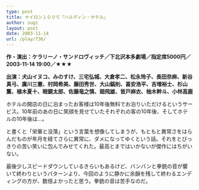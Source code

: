 ```yaml
---
type: post
title: ナイロン１００℃『ハルディン・ホテル』
author: sugi
layout: post
date: 2003-11-14
url: /play/736/
---
```

**作・演出：ケラリーノ・サンドロヴィッチ／下北沢本多劇場／指定席5000円／2003-11-14 19:00／★★★**

**出演：犬山イヌコ、みのすけ、三宅弘城、大倉孝二、松永玲子、長田奈麻、新谷真弓、廣川三憲、村岡希美、藤田秀世、大山鎬則、喜安浩平、吉増裕士、杉山薫、植木夏十、眼鏡太郎、佐藤竜之慎、廻飛雄、皆戸麻衣、柚木幹斗、小林高鹿**

ホテルの開店の日に泊まったお客様は10年後無料でお泊りいただけるというサービス。10年前のあの日に笑顔を見せていたそれぞれの客の10年後、そしてホテルの10年後は...。

と書くと「栄華と没落」という言葉を想像してしまうが、もともと異常さをはらんだものが年月を経てさらに異常に、ダメになってゆくという話。それをとびっきりの苦い笑いに包んでみせてくれた。最高とまではいかないが傑作にはちがいない。

最後少しスピードダウンしているきらいもあるけど、バンバンと拳銃の音が響いて終わりというパターンより、今回のように静かに余韻を残して終わるエンディングの方が、数倍よかったと思う。拳銃の音は苦手なのだ。

